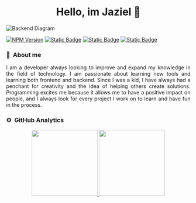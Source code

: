 <div align="center">
<h1 align="center">Hello, im Jaziel 👋</h1>
</div>
<img src="https://raw.githubusercontent.com/jazielrs/Pagina_compra/master/Banner_Github.png" alt="Backend Diagram">

[![NPM Version](https://img.shields.io/npm/v/react?color=green)](https://docs.npmjs.com/cli/v8/commands/npm-version)
[![Static Badge](https://img.shields.io/badge/intellijidea-%23000000?logo=intellijidea)](https://www.jetbrains.com/idea/)
[![Static Badge](https://img.shields.io/badge/postman-%23FF6C37?logo=postman&logoColor=black)](https://www.postman.com/)
[![Static Badge](https://img.shields.io/badge/githubactions-%23723185?logo=githubactions&logoColor=black)](https://github.com/features/actions)

### 📝 &nbsp;About me
<div style="text-align: justify;">
I am a developer always looking to improve and expand my knowledge in the field of technology. 
I am passionate about learning new tools and learning both frontend and backend. 
Since I was a kid, I have always had a penchant for creativity and the idea of helping others create solutions. 
Programming excites me because it allows me to have a positive impact on people, 
and I always look for every project I work on to learn and have fun in the process.
</div>

### ⚙️ &nbsp;GitHub Analytics

<p align="center">
<a href="https://github.com/jazielrs">
  <img height="180em" src="https://github-readme-stats-eight-theta.vercel.app/api?username=jazielrs&show_icons=true&theme=algolia&include_all_commits=true&count_private=true"/>
  <img height="180em" src="https://github-readme-stats-eight-theta.vercel.app/api/top-langs/?username=jazielrs&layout=compact&langs_count=8&theme=algolia"/>
</a>
</p>
